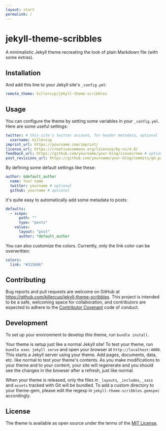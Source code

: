 ```yaml
---
layout: start
permalink: /
---
```


# jekyll-theme-scribbles

A minimalistic Jekyll theme recreating the look of plain Markdown file (with some extras).

## Installation

And add this line to your Jekyll site's `_config.yml`:

```yaml
remote_theme: killercup/jekyll-theme-scribbles
```

## Usage

You can configure the theme by setting some variables in your `_config.yml`. Here are some useful settings:

```yml
twitter: # this site's twitter account, for header metadata, optional
  username: killercup
imprint_url: https://yourname.com/imprint/
license_url: https://creativecommons.org/licenses/by-nc/4.0/
feedback_url: https://github.com/yourname/your-blog/issues/new # optional
post_revisions_url: https://github.com/yourname/your-blog/commits/gh-pages/ # optional
```

By defining some default settings like these:

```yml
author: &default_author
  name: Your name
  twitter: yourname # optional
  github: yourname # optional
```

it's quite easy to automatically add some metadata to posts:

```yml
defaults:
  - scope:
      path: ""
      type: "posts"
    values:
      layout: "post"
      author: *default_author
```

You can also customize the colors. Currently, only the link color can be overwritten:

```yml
colors:
  link: "#3150d6"
```

## Contributing

Bug reports and pull requests are welcome on GitHub at <https://github.com/killercup/jekyll-theme-scribbles>. This project is intended to be a safe, welcoming space for collaboration, and contributors are expected to adhere to the [Contributor Covenant](http://contributor-covenant.org) code of conduct.

## Development

To set up your environment to develop this theme, run `bundle install`.

Your theme is setup just like a normal Jekyll site! To test your theme, run `bundle exec jekyll serve` and open your browser at `http://localhost:4000`. This starts a Jekyll server using your theme. Add pages, documents, data, etc. like normal to test your theme's contents. As you make modifications to your theme and to your content, your site will regenerate and you should see the changes in the browser after a refresh, just like normal.

When your theme is released, only the files in `_layouts`, `_includes`, `_sass` and `assets` tracked with Git will be bundled.
To add a custom directory to your theme-gem, please edit the regexp in `jekyll-theme-scribbles.gemspec` accordingly.

## License

The theme is available as open source under the terms of the [MIT License](https://opensource.org/licenses/MIT).

